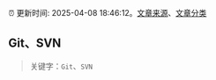 :alarm_clock: 更新时间: 2025-04-08 18:46:12。[文章来源](/README.md)、[文章分类](/TAGS.md)

## Git、SVN


> 关键字：`Git`、`SVN`



